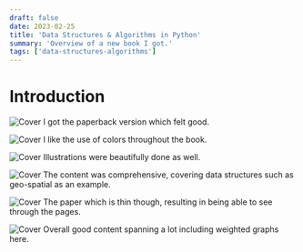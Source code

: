 ```yaml
---
draft: false
date: 2023-02-25
title: 'Data Structures & Algorithms in Python'
summary: 'Overview of a new book I got.'
tags: ['data-structures-algorithms']
---
```


# Introduction

![Cover](https://i.imgur.com/XBydqcI.jpg)
I got the paperback version which felt good.

![Cover](https://i.imgur.com/yrXD3Vz.jpg)
I like the use of colors throughout the book.

![Cover](https://i.imgur.com/jcGbohD.jpg)
Illustrations were beautifully done as well.

![Cover](https://i.imgur.com/5XMQ6Zs.jpg)
The content was comprehensive, covering data structures such as geo-spatial as an example.

![Cover](https://i.imgur.com/d5iSqWy.jpg)
The paper which is thin though, resulting in being able to see through the pages.

![Cover](https://i.imgur.com/dQ6pKy3.jpg)
Overall good content spanning a lot including weighted graphs here.

